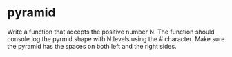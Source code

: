# pyramid

Write a function that accepts the positive number N.
The function should console log the pyrmid shape with N levels using the # character.
Make sure the pyramid has the spaces on both left and the right sides.

